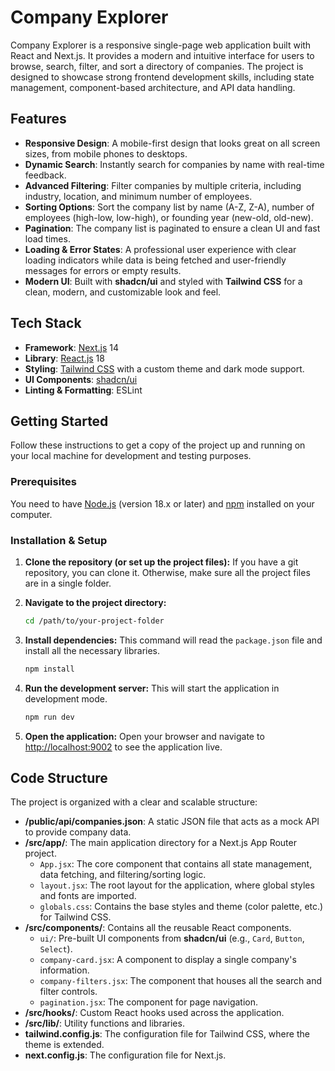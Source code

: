 # Company Explorer

Company Explorer is a responsive single-page web application built with React and Next.js. It provides a modern and intuitive interface for users to browse, search, filter, and sort a directory of companies. The project is designed to showcase strong frontend development skills, including state management, component-based architecture, and API data handling.

<!-- It's recommended to replace this with a screenshot of your running application -->

## Features

- **Responsive Design**: A mobile-first design that looks great on all screen sizes, from mobile phones to desktops.
- **Dynamic Search**: Instantly search for companies by name with real-time feedback.
- **Advanced Filtering**: Filter companies by multiple criteria, including industry, location, and minimum number of employees.
- **Sorting Options**: Sort the company list by name (A-Z, Z-A), number of employees (high-low, low-high), or founding year (new-old, old-new).
- **Pagination**: The company list is paginated to ensure a clean UI and fast load times.
- **Loading & Error States**: A professional user experience with clear loading indicators while data is being fetched and user-friendly messages for errors or empty results.
- **Modern UI**: Built with **shadcn/ui** and styled with **Tailwind CSS** for a clean, modern, and customizable look and feel.

## Tech Stack

- **Framework**: [Next.js](https://nextjs.org/) 14
- **Library**: [React.js](https://react.dev/) 18
- **Styling**: [Tailwind CSS](https://tailwindcss.com/) with a custom theme and dark mode support.
- **UI Components**: [shadcn/ui](https://ui.shadcn.com/)
- **Linting & Formatting**: ESLint

## Getting Started

Follow these instructions to get a copy of the project up and running on your local machine for development and testing purposes.

### Prerequisites

You need to have [Node.js](https://nodejs.org/) (version 18.x or later) and [npm](https://www.npmjs.com/) installed on your computer.

### Installation & Setup

1.  **Clone the repository (or set up the project files):**
    If you have a git repository, you can clone it. Otherwise, make sure all the project files are in a single folder.

2.  **Navigate to the project directory:**
    ```bash
    cd /path/to/your-project-folder
    ```

3.  **Install dependencies:**
    This command will read the `package.json` file and install all the necessary libraries.
    ```bash
    npm install
    ```

4.  **Run the development server:**
    This will start the application in development mode.
    ```bash
    npm run dev
    ```

5.  **Open the application:**
    Open your browser and navigate to [http://localhost:9002](http://localhost:9002) to see the application live.

## Code Structure

The project is organized with a clear and scalable structure:

-   **/public/api/companies.json**: A static JSON file that acts as a mock API to provide company data.
-   **/src/app/**: The main application directory for a Next.js App Router project.
    -   `App.jsx`: The core component that contains all state management, data fetching, and filtering/sorting logic.
    -   `layout.jsx`: The root layout for the application, where global styles and fonts are imported.
    -   `globals.css`: Contains the base styles and theme (color palette, etc.) for Tailwind CSS.
-   **/src/components/**: Contains all the reusable React components.
    -   `ui/`: Pre-built UI components from **shadcn/ui** (e.g., `Card`, `Button`, `Select`).
    -   `company-card.jsx`: A component to display a single company's information.
    -   `company-filters.jsx`: The component that houses all the search and filter controls.
    -   `pagination.jsx`: The component for page navigation.
-   **/src/hooks/**: Custom React hooks used across the application.
-   **/src/lib/**: Utility functions and libraries.
-   **tailwind.config.js**: The configuration file for Tailwind CSS, where the theme is extended.
-   **next.config.js**: The configuration file for Next.js.
